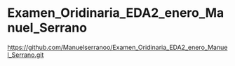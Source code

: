 # Examen_Oridinaria_EDA2_enero_Manuel_Serrano
 
https://github.com/Manuelserranoo/Examen_Oridinaria_EDA2_enero_Manuel_Serrano.git
